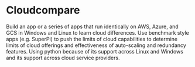 Cloudcompare
============

Build an app or a series of apps that run identically on AWS, Azure, and GCS in Windows and Linux to learn cloud differences. Use benchmark style apps (e.g. SuperPi) to push the limits of cloud capabilities to determine limits of cloud offerings and effectiveness of auto-scaling and redundancy features. Using python because of its support across Linux and Windows and its support across cloud service providers.   